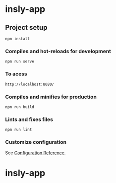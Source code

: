 # insly-app

## Project setup
```
npm install
```

### Compiles and hot-reloads for development
```
npm run serve
```

### To acess
```
http://localhost:8080/
```

### Compiles and minifies for production
```
npm run build
```

### Lints and fixes files
```
npm run lint
```

### Customize configuration
See [Configuration Reference](https://cli.vuejs.org/config/).
# insly-app
